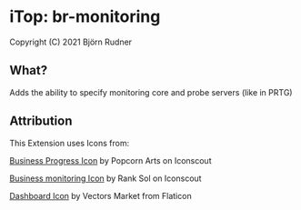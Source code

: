 # iTop: br-monitoring

Copyright (C) 2021 Björn Rudner

## What?

Adds the ability to specify monitoring core and probe servers (like in PRTG)

## Attribution

This Extension uses Icons from:

[Business Progress Icon](https://iconscout.com/icons/business-progress) by Popcorn Arts on Iconscout

[Business monitoring Icon](https://iconscout.com/icons/business-monitoring) by Rank Sol on Iconscout

[Dashboard Icon](https://www.flaticon.com/authors/vectors-market) by Vectors Market from Flaticon
